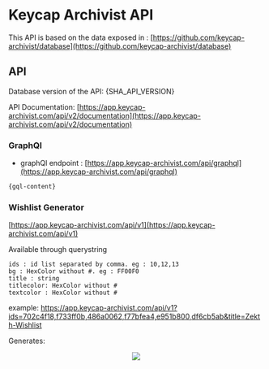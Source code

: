 # Keycap Archivist API

This API is based on the data exposed in : [https://github.com/keycap-archivist/database](https://github.com/keycap-archivist/database)

## API

Database version of the API: {SHA_API_VERSION}

API Documentation: [https://app.keycap-archivist.com/api/v2/documentation](https://app.keycap-archivist.com/api/v2/documentation)

### GraphQl

- graphQl endpoint : [https://app.keycap-archivist.com/api/graphql](https://app.keycap-archivist.com/api/graphql)

```graphql
{gql-content}
```

### Wishlist Generator

[https://app.keycap-archivist.com/api/v1](https://app.keycap-archivist.com/api/v1)

Available through querystring

```
ids : id list separated by comma. eg : 10,12,13
bg : HexColor without #. eg : FF00F0
title : string
titlecolor: HexColor without #
textcolor : HexColor without #
```

example: https://app.keycap-archivist.com/api/v1?ids=702c4f18,f733ff0b,486a0062,f77bfea4,e951b800,df6cb5ab&title=Zekth-Wishlist

Generates:

<center>
<img src="https://app.keycap-archivist.com/api/v1?ids=702c4f18,f733ff0b,486a0062,f77bfea4,e951b800,df6cb5ab&title=Zekth-Wishlist">
</center>
